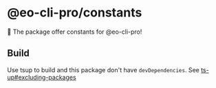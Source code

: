# @eo-cli-pro/constants

🚀 The package offer constants for @eo-cli-pro!

## Build

Use tsup to build and this package don't have `devDependencies`. See [ts-up#excluding-packages](https://tsup.egoist.dev/#excluding-packages)